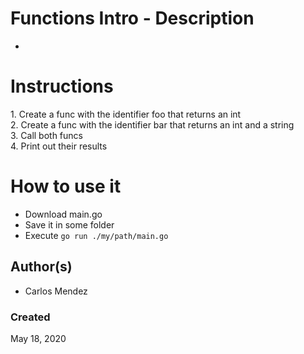 #  Functions Intro - Description

-

# Instructions

<dl>
  <dt>1. Create a func with the identifier foo that returns an int</dt>
  <dt>2. Create a func with the identifier bar that returns an int and a string</dt>
  <dt>3. Call both funcs</dt>
  <dt>4. Print out their results</dt>
</dl>

# How to use it

* Download main.go
* Save it in some folder
* Execute `go run ./my/path/main.go`

## Author(s)

* Carlos Mendez

### Created

May 18, 2020